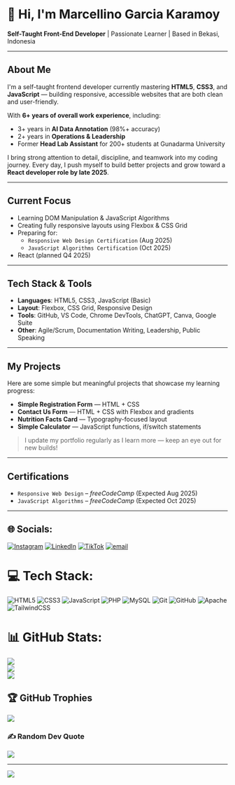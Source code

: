 # 👋 Hi, I'm Marcellino Garcia Karamoy

**Self-Taught Front-End Developer** | Passionate Learner | Based in Bekasi, Indonesia

---

## About Me

I'm a self-taught frontend developer currently mastering **HTML5**, **CSS3**, and **JavaScript** — building responsive, accessible websites that are both clean and user-friendly.

With **6+ years of overall work experience**, including:
- 3+ years in **AI Data Annotation** (98%+ accuracy)
- 2+ years in **Operations & Leadership**
- Former **Head Lab Assistant** for 200+ students at Gunadarma University

I bring strong attention to detail, discipline, and teamwork into my coding journey. Every day, I push myself to build better projects and grow toward a **React developer role by late 2025**.

---

## Current Focus

- Learning DOM Manipulation & JavaScript Algorithms
- Creating fully responsive layouts using Flexbox & CSS Grid
- Preparing for:
  - `Responsive Web Design Certification` (Aug 2025)
  - `JavaScript Algorithms Certification` (Oct 2025)
- React (planned Q4 2025)

---

## Tech Stack & Tools

- **Languages**: HTML5, CSS3, JavaScript (Basic)
- **Layout**: Flexbox, CSS Grid, Responsive Design
- **Tools**: GitHub, VS Code, Chrome DevTools, ChatGPT, Canva, Google Suite
- **Other**: Agile/Scrum, Documentation Writing, Leadership, Public Speaking

---

## My Projects

Here are some simple but meaningful projects that showcase my learning progress:

- **Simple Registration Form** — HTML + CSS
- **Contact Us Form** — HTML + CSS with Flexbox and gradients
- **Nutrition Facts Card** — Typography-focused layout
- **Simple Calculator** — JavaScript functions, if/switch statements

> I update my portfolio regularly as I learn more — keep an eye out for new builds!

---

## Certifications

- `Responsive Web Design` – *freeCodeCamp* (Expected Aug 2025)
- `JavaScript Algorithms` – *freeCodeCamp* (Expected Oct 2025)

---

## 🌐 Socials:
[![Instagram](https://img.shields.io/badge/Instagram-%23E4405F.svg?logo=Instagram&logoColor=white)](https://instagram.com/mgkaramoy) [![LinkedIn](https://img.shields.io/badge/LinkedIn-%230077B5.svg?logo=linkedin&logoColor=white)](https://linkedin.com/in/marcel-karamoy) [![TikTok](https://img.shields.io/badge/TikTok-%23000000.svg?logo=TikTok&logoColor=white)](https://tiktok.com/@mgkaramoy) [![email](https://img.shields.io/badge/Email-D14836?logo=gmail&logoColor=white)](mailto:mgkaramoy@gmail.com) 

# 💻 Tech Stack:
![HTML5](https://img.shields.io/badge/html5-%23E34F26.svg?style=for-the-badge&logo=html5&logoColor=white) ![CSS3](https://img.shields.io/badge/css3-%231572B6.svg?style=for-the-badge&logo=css3&logoColor=white) ![JavaScript](https://img.shields.io/badge/javascript-%23323330.svg?style=for-the-badge&logo=javascript&logoColor=%23F7DF1E) ![PHP](https://img.shields.io/badge/php-%23777BB4.svg?style=for-the-badge&logo=php&logoColor=white) ![MySQL](https://img.shields.io/badge/mysql-4479A1.svg?style=for-the-badge&logo=mysql&logoColor=white) ![Git](https://img.shields.io/badge/git-%23F05033.svg?style=for-the-badge&logo=git&logoColor=white) ![GitHub](https://img.shields.io/badge/github-%23121011.svg?style=for-the-badge&logo=github&logoColor=white) ![Apache](https://img.shields.io/badge/apache-%23D42029.svg?style=for-the-badge&logo=apache&logoColor=white) ![TailwindCSS](https://img.shields.io/badge/tailwindcss-%2338B2AC.svg?style=for-the-badge&logo=tailwind-css&logoColor=white)
# 📊 GitHub Stats:
![](https://github-readme-stats.vercel.app/api?username=catammoth&theme=tokyonight&hide_border=false&include_all_commits=true&count_private=false)<br/>
![](https://nirzak-streak-stats.vercel.app/?user=catammoth&theme=tokyonight&hide_border=false)<br/>
![](https://github-readme-stats.vercel.app/api/top-langs/?username=catammoth&theme=tokyonight&hide_border=false&include_all_commits=true&count_private=false&layout=compact)

## 🏆 GitHub Trophies
![](https://github-profile-trophy.vercel.app/?username=catammoth&theme=radical&no-frame=false&no-bg=true&margin-w=4)

### ✍️ Random Dev Quote
![](https://quotes-github-readme.vercel.app/api?type=horizontal&theme=tokyonight)

---
[![](https://visitcount.itsvg.in/api?id=catammoth&icon=0&color=0)](https://visitcount.itsvg.in)

<!-- Proudly created with GPRM ( https://gprm.itsvg.in ) -->
